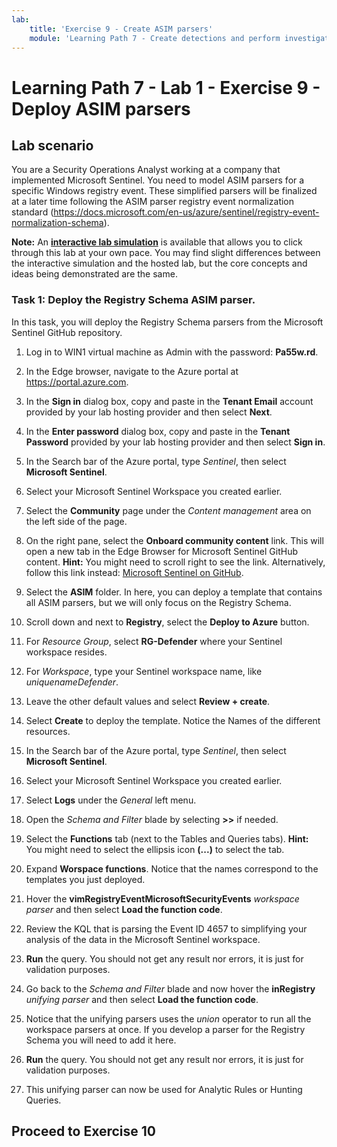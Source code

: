 ```yaml
---
lab:
    title: 'Exercise 9 - Create ASIM parsers'
    module: 'Learning Path 7 - Create detections and perform investigations using Microsoft Sentinel'
---
```


# Learning Path 7 - Lab 1 - Exercise 9 - Deploy ASIM parsers

## Lab scenario

You are a Security Operations Analyst working at a company that implemented Microsoft Sentinel. You need to model ASIM parsers for a specific Windows registry event.  These simplified parsers will be finalized at a later time following the ASIM parser registry event normalization standard (https://docs.microsoft.com/en-us/azure/sentinel/registry-event-normalization-schema).


**Note:** An **[interactive lab simulation](https://mslabs.cloudguides.com/guides/SC-200%20Lab%20Simulation%20-%20Create%20Advanced%20Security%20Information%20Model%20Parsers)** is available that allows you to click through this lab at your own pace. You may find slight differences between the interactive simulation and the hosted lab, but the core concepts and ideas being demonstrated are the same. 


### Task 1: Deploy the Registry Schema ASIM parser. 

In this task, you will deploy the Registry Schema parsers from the Microsoft Sentinel GitHub repository.

1. Log in to WIN1 virtual machine as Admin with the password: **Pa55w.rd**.  

1. In the Edge browser, navigate to the Azure portal at https://portal.azure.com.

1. In the **Sign in** dialog box, copy and paste in the **Tenant Email** account provided by your lab hosting provider and then select **Next**.

1. In the **Enter password** dialog box, copy and paste in the **Tenant Password** provided by your lab hosting provider and then select **Sign in**.

1. In the Search bar of the Azure portal, type *Sentinel*, then select **Microsoft Sentinel**.

1. Select your Microsoft Sentinel Workspace you created earlier.

1. Select the **Community** page under the *Content management* area on the left side of the page.

1. On the right pane, select the **Onboard community content** link. This will open a new tab in the Edge Browser for Microsoft Sentinel GitHub content. **Hint:** You might need to scroll right to see the link. Alternatively, follow this link instead: [Microsoft Sentinel on GitHub](https://github.com/Azure/Azure-Sentinel).

1. Select the **ASIM** folder. In here, you can deploy a template that contains all ASIM parsers, but we will only focus on the Registry Schema.

1. Scroll down and next to **Registry**, select the **Deploy to Azure** button.

1. For *Resource Group*, select **RG-Defender** where your Sentinel workspace resides.

1. For *Workspace*, type your Sentinel workspace name, like *uniquenameDefender*.

1. Leave the other default values and select **Review + create**.

1. Select **Create** to deploy the template. Notice the Names of the different resources.

1. In the Search bar of the Azure portal, type *Sentinel*, then select **Microsoft Sentinel**.

1. Select your Microsoft Sentinel Workspace you created earlier.

1. Select **Logs** under the *General* left menu.

1. Open the *Schema and Filter* blade by selecting **>>** if needed.

1. Select the **Functions** tab (next to the Tables and Queries tabs). **Hint:** You might need to select the ellipsis icon **(...)** to select the tab.

1. Expand **Worspace functions**. Notice that the names correspond to the templates you just deployed.

1. Hover the **vimRegistryEventMicrosoftSecurityEvents** *workspace parser* and then select **Load the function code**.

1. Review the KQL that is parsing the Event ID 4657 to simplifying your analysis of the data in the Microsoft Sentinel workspace.

1. **Run** the query. You should not get any result nor errors, it is just for validation purposes.

1. Go back to the *Schema and Filter* blade and now hover the **inRegistry** *unifying parser* and then select **Load the function code**.

1. Notice that the unifying parsers uses the *union* operator to run all the workspace parsers at once. If you develop a parser for the Registry Schema you will need to add it here.

1. **Run** the query. You should not get any result nor errors, it is just for validation purposes.

1. This unifying parser can now be used for Analytic Rules or Hunting Queries.


## Proceed to Exercise 10

